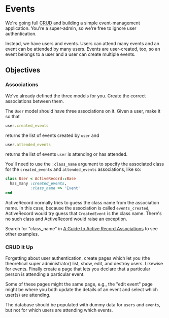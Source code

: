 # Events

We're going full [CRUD](http://en.wikipedia.org/wiki/Create,_read,_update_and_delete) and building a simple event-management application.  You're a super-admin, so we're free to ignore user authentication.

Instead, we have users and events.  Users can attend many events and an event can be attended by many users.  Events are user-created, too, so an event belongs to a user and a user can create multiple events.

## Objectives

### Associations

We've already defined the three models for you.  Create the correct associations between them.

The `User` model should have three associations on it.  Given a user, make it so that

```ruby
user.created_events
```

returns the list of events created by `user` and

```ruby
user.attended_events
```

returns the list of events `user` is attending or has attended.

You'll need to use the `:class_name` argument to specify the associated class for the `created_events` and `attended_events` associations, like so:

```ruby
class User < ActiveRecord::Base
  has_many :created_events,
           :class_name => 'Event'
end
```

ActiveRecord normally tries to guess the class name from the association name.  In this case, because the association is called `events_created`, ActiveRecord would try guess that `CreatedEvent` is the class name.  There's no such class and ActiveRecord would raise an exception.

Search for "class_name" in [A Guide to Active Record Associations](http://guides.rubyonrails.org/association_basics.html) to see other examples.

### CRUD It Up

Forgetting about user authentication, create pages which let you (the theoretical super administrator) list, show, edit, and destroy users.  Likewise for events.  Finally create a page that lets you declare that a particular person is attending a particular event.

Some of these pages might the same page, e.g., the "edit event" page might be where you both update the details of an event and select which user(s) are attending.

The database should be populated with dummy data for `users` and `events`, but not for which users are attending which events.
